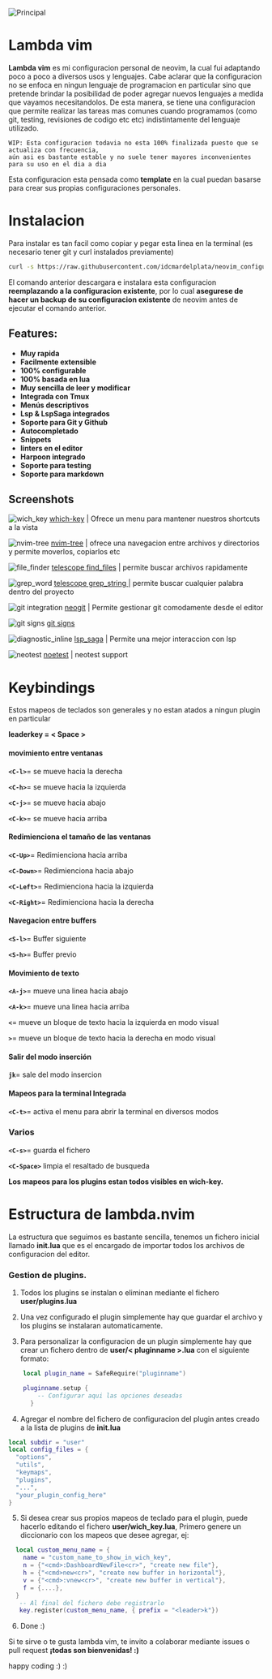 ![Principal](./images/inicio.png)
# Lambda vim

**Lambda vim** es mi configuracion personal de neovim, la cual fui adaptando poco a poco a diversos usos y lenguajes.
Cabe aclarar que la configuracion no se enfoca en ningun lenguaje de programacion en particular sino que pretende brindar la posibilidad de poder agregar nuevos lenguajes a medida que vayamos necesitandolos.
De esta manera, se tiene una configuracion que permite realizar las tareas mas comunes cuando programamos (como git, testing, revisiones de codigo etc etc) indistintamente del lenguaje utilizado.

    WIP: Esta configuracion todavia no esta 100% finalizada puesto que se actualiza con frecuencia,
    aún asi es bastante estable y no suele tener mayores inconvenientes para su uso en el dia a dia

  Esta configuracion esta pensada como **template** en la cual puedan basarse para crear sus propias configuraciones personales.

# Instalacion

Para instalar es tan facil como copiar y pegar esta linea en la terminal (es necesario tener git y curl instalados previamente)

```sh
curl -s https://raw.githubusercontent.com/idcmardelplata/neovim_configuration/master/setup.sh | bash
```

El comando anterior descargara e instalara esta configuracion **reemplazando a la configuracion existente**, por lo cual **asegurese de hacer un backup de su configuracion existente** de neovim antes de ejecutar el comando anterior.

## Features:
  * **Muy rapida**
  * **Facilmente extensible**
  * **100% configurable**
  * **100% basada en lua**
  * **Muy sencilla de leer y modificar**
  * **Integrada con Tmux**
  * **Menús descriptivos**
  * **Lsp & LspSaga integrados**
  * **Soporte para Git y Github**
  * **Autocompletado**
  * **Snippets**
  * **linters en el editor**
  * **Harpoon integrado**
  * **Soporte para testing**
  * **Soporte para markdown**

## Screenshots
![wich_key](./images/hich_key.png) 
  [which-key](https://github.com/folke/which-key.nvim) | Ofrece un menu para mantener nuestros shortcuts a la vista



![nvim-tree](./images/nvim_tree.png)
[nvim-tree](https://github.com/kyazdani42/nvim-tree.lua)  | ofrece una navegacion entre archivos y directorios y permite moverlos, copiarlos etc



![file_finder](./images/file_finder.png)
[telescope find_files](https://github.com/nvim-telescope/telescope.nvim) | permite buscar archivos rapidamente

![grep_word](./images/grep_word.png)
[telescope grep_string ](https://github.com/nvim-telescope/telescope.nvim)  | permite buscar cualquier palabra dentro del proyecto


![git integration](./images/git.png)
[neogit](https://github.com/lewis6991/gitsigns.nvim) | Permite gestionar git comodamente desde el editor

![git signs](./images/git_signs.png) 
[git signs](https://github.com/lewis6991/gitsigns.nvim) 

![diagnostic_inline](./images/diagnostics_inline.png) 
[lsp_saga](https://github.com/glepnir/lspsaga.nvim) | Permite una mejor interaccion con lsp 

![neotest](./images/neotest.png)
[noetest](https://github.com/nvim-neotest/neotest)  | neotest support


# Keybindings
Estos mapeos de teclados son generales y no estan atados a ningun plugin en particular

**leaderkey = < Space >**

#### movimiento entre ventanas
 **```<C-l>```**= se mueve hacia la derecha

 **```<C-h>```**= se mueve hacia la izquierda

 **```<C-j>```**= se mueve hacia abajo

 **```<C-k>```**= se mueve hacia arriba

#### Redimienciona el tamaño de las ventanas
 **```<C-Up>```**= Redimienciona hacia arriba

 **```<C-Down>```**= Redimienciona hacia abajo

 **```<C-Left>```**= Redimienciona hacia la izquierda

 **```<C-Right>```**= Redimienciona hacia la derecha

#### Navegacion entre buffers
 **```<S-l>```**= Buffer siguiente

 **```<S-h>```**= Buffer previo

#### Movimiento de texto
 **```<A-j>```**= mueve una linea hacia abajo
 
 **```<A-k>```**= mueve una linea hacia arriba

 **```<```**= mueve un bloque de texto hacia la izquierda en modo visual

 **```>```**= mueve un bloque de texto hacia la derecha en modo visual

#### Salir del modo inserción
 **```jk```**= sale del modo insercion


#### Mapeos para la terminal Integrada
 **```<C-t>```**= activa el menu para abrir la terminal en diversos modos

### Varios
 **```<C-s>```**= guarda el fichero

 **```<C-Space>```** limpia el resaltado de busqueda


**Los mapeos para los plugins estan todos visibles en wich-key.**




# Estructura de **lambda.nvim**

La estructura que seguimos es bastante sencilla, tenemos un fichero inicial llamado **init.lua**
que es el encargado de importar todos los archivos de configuracion del editor.

### Gestion de plugins.
  1) Todos los plugins se instalan o eliminan mediante el fichero **user/plugins.lua**

  2) Una vez configurado el plugin simplemente hay que guardar el archivo y los plugins se instalaran automaticamente.

  3) Para personalizar la configuracion de un plugin simplemente hay que crear un fichero dentro de **user/< pluginname >.lua** con el siguiente formato:

  ```lua
      local plugin_name = SafeRequire("pluginname")

      pluginname.setup {
          -- Configurar aqui las opciones deseadas
        }
  ```
  4) Agregar el nombre del fichero de configuracion del plugin antes creado a la lista de plugins de **init.lua**

  ```lua
  local subdir = "user"
  local config_files = {
    "options",
    "utils",
    "keymaps",
    "plugins",
    "...",
    "your_plugin_config_here"
  }

  ```
  5) Si desea crear sus propios mapeos de teclado para el plugin, puede hacerlo editando el fichero **user/wich_key.lua**,
  Primero genere un diccionario con los mapeos que desee agregar, ej: 

  ```lua
    local custom_menu_name = {
      name = "custom_name_to_show_in_wich_key",
      n = {"<cmd>:DashboardNewFile<cr>", "create new file"},
      h = {"<cmd>new<cr>", "create new buffer in horizontal"},
      v = {"<cmd>:vnew<cr>", "create new buffer in vertical"},
      f = {....},
    }
     -- Al final del fichero debe registrarlo
     key.register(custom_menu_name, { prefix = "<leader>k"})

  ```

 6) Done :)



Si te sirve o te gusta lambda vim, te invito a colaborar mediante issues o pull request **¡todas son bienvenidas! :)**

happy coding :) :)
